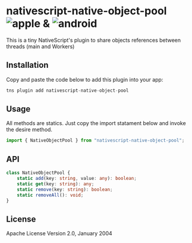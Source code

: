 # nativescript-native-object-pool ![apple](https://cdn3.iconfinder.com/data/icons/picons-social/57/16-apple-32.png) &amp;  ![android](https://cdn4.iconfinder.com/data/icons/logos-3/228/android-32.png)

This is a tiny NativeScript's plugin to share objects references between threads (main and Workers)


## Installation

Copy and paste the code below to add this plugin into your app:

```javascript
tns plugin add nativescript-native-object-pool
```

## Usage 

All methods are statics. Just copy the import statament below and invoke the desire method.
	
```typescript
import { NativeObjectPool } from "nativescript-native-object-pool";
```

## API

```typescript 
class NativeObjectPool {
    static add(key: string, value: any): boolean;
    static get(key: string): any;
    static remove(key: string): boolean;
    static removeAll(): void;
}
``` 
## License

Apache License Version 2.0, January 2004
